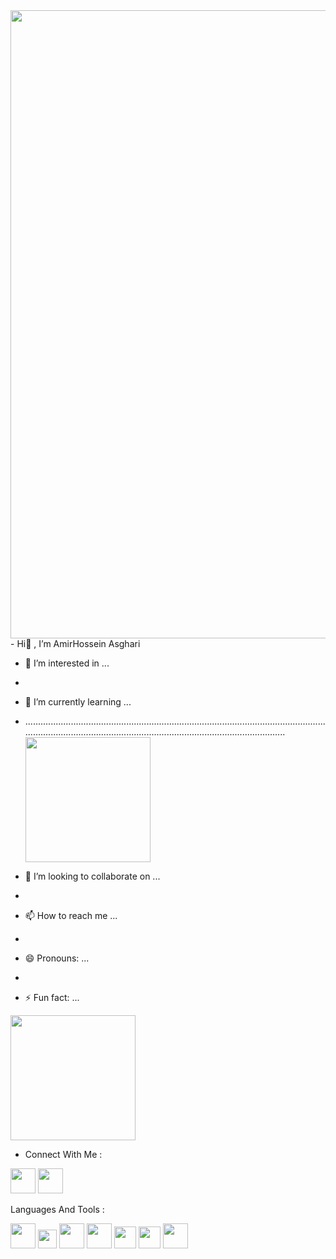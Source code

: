 <img src="https://miro.medium.com/v2/resize:fit:1358/1*SazB8drLx74W-bFBqag9zA.gif" width="1005px">
-  Hi👋 , I’m AmirHossein Asghari

- 👀 I’m interested in ...
- 
- 🌱 I’m currently learning ...

 - .............................................................................................................................................................................................................................. <img src="https://mir-s3-cdn-cf.behance.net/project_modules/hd/06f21a161921919.63cd7887d0a70.gif" width="200px">


- 💞️ I’m looking to collaborate on ...
- 
- 📫 How to reach me ...
- 
- 😄 Pronouns: ...
- 
- ⚡ Fun fact: ...


<img src="https://raw.githubusercontent.com/gist/vininjr/d29bb07bdadb41e4b0923bc8fa748b1a/raw/88f20c9d749d756be63f22b09f3c4ac570bc5101/programming.gif" width="200px">


- Connect With Me :


<img src="https://cliply.co/wp-content/uploads/2021/02/372102050_LINKEDIN_ICON_TRANSPARENT_1080.gif" width="40px"> <img src="https://cliply.co/wp-content/uploads/2019/07/371907300_INSTAGRAM_ICON_TRANSPARENT_400.gif" width="40px">

Languages And Tools : 

<img src="https://upload.wikimedia.org/wikipedia/commons/thumb/6/61/HTML5_logo_and_wordmark.svg/2048px-HTML5_logo_and_wordmark.svg.png" width="40px"> <img src="https://upload.wikimedia.org/wikipedia/commons/thumb/d/d5/CSS3_logo_and_wordmark.svg/1452px-CSS3_logo_and_wordmark.svg.png" width="30px">  <img src="https://upload.wikimedia.org/wikipedia/commons/thumb/b/ba/Javascript_badge.svg/946px-Javascript_badge.svg.png" width="40px">  <img src="https://upload.wikimedia.org/wikipedia/commons/thumb/a/a7/React-icon.svg/2300px-React-icon.svg.png" width="40px">  <img src="https://cdn-icons-png.flaticon.com/512/5968/5968371.png" width="35px" > <img src="https://upload.wikimedia.org/wikipedia/commons/thumb/c/c3/Python-logo-notext.svg/1869px-Python-logo-notext.svg.png" width="35px"> 
  <img src="https://upload.wikimedia.org/wikipedia/commons/thumb/3/3f/Git_icon.svg/2048px-Git_icon.svg.png" width="40px">
<!---
AH-Asghari/AH-Asghari is a ✨ special ✨ repository because its `README.md` (this file) appears on your GitHub profile.
You can click the Preview link to take a look at your changes.
--->
